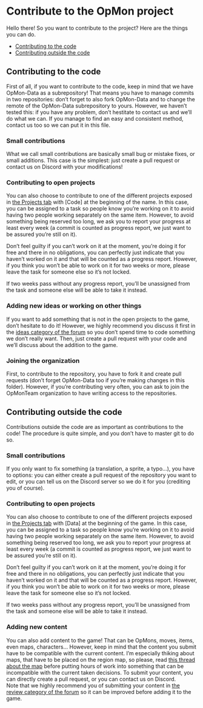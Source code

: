 # Contribute to the OpMon project

Hello there! So you want to contribute to the project? Here are the things you can do.
* [Contributing to the code](https://github.com/OpMonTeam/OpMon/blob/master/CONTRIBUTING.md#contributing-to-the-code)
* [Contributing outside the code](https://github.com/OpMonTeam/OpMon/blob/master/CONTRIBUTING.md#contributing-outside-the-code)

## Contributing to the code
First of all, if you want to contribute to the code, keep in mind that we have OpMon-Data as a subrepository!
That means you have to manage commits in two repositories: don’t forget to also fork OpMon-Data and to change the remote
of the OpMon-Data subrepository to yours. However, we haven’t tested this: if you have any problem, don’t hestitate to contact
us and we’ll do what we can. If you manage to find an easy and consistent method, contact us too so we can put it in this file.

### Small contributions
What we call small contributions are basically small bug or mistake fixes, or small additions.
This case is the simplest: just create a pull request or contact us on Discord with your modifications!

### Contributing to open projects
You can also choose to contribute to one of the different projects exposed in [the Projects tab](https://github.com/OpMonTeam/OpMon/projects?type=beta) with
[Code] at the beginning of the name.
In this case, you can be assigned to a task so people know you’re working on it to avoid having two people working separately on the same item. However, to
avoid something being reserved too long, we ask you to report your progress at least every week (a commit is counted as progress report, we just want to
be assured you’re still on it).  

Don’t feel guilty if you can’t work on it at the moment, you’re doing it for free and there in no obligations, you can perfectly just indicate that
you haven’t worked on it and that will be counted as a progress report. However, if you think you won’t be able to work on it for two weeks or more,
please leave the task for someone else so it’s not locked.  

If two weeks pass without any progress report, you’ll be unassigned from the task and someone else will be able to take it instead.  

### Adding new ideas or working on other things
If you want to add something that is not in the open projects to the game, don’t hesitate to do it! However, we highly recommend you discuss it
first in the [ideas category of the forum](https://github.com/OpMonTeam/OpMon/discussions/categories/ideas) so you don’t spend time to code something
we don’t really want. Then, just create a pull request with your code and we’ll discuss about the addition to the game.

### Joining the organization
First, to contribute to the repository, you have to fork it and create pull requests (don’t forget OpMon-Data too if you’re making changes in this folder).
However, if you’re contributing very often, you can ask to join the OpMonTeam organization to have writing access to the repositories.

## Contributing outside the code
Contributions outside the code are as important as contributions to the code! The procedure is quite simple, and you don’t have to master git to do so.

### Small contributions
If you only want to fix something (a translation, a sprite, a typo…), you have to options: you can either create a pull request of the repository you want to
edit, or you can tell us on the Discord server so we do it for you (crediting you of course).

### Contributing to open projects
You can also choose to contribute to one of the different projects exposed in [the Projects tab](https://github.com/OpMonTeam/OpMon/projects?type=beta) with
[Data] at the beginning of the game.
In this case, you can be assigned to a task so people know you’re working on it to avoid having two people working separately on the same item. However, to
avoid something being reserved too long, we ask you to report your progress at least every week (a commit is counted as progress report, we just want to
be assured you’re still on it).  

Don’t feel guilty if you can’t work on it at the moment, you’re doing it for free and there in no obligations, you can perfectly just indicate that
you haven’t worked on it and that will be counted as a progress report. However, if you think you won’t be able to work on it for two weeks or more,
please leave the task for someone else so it’s not locked.  

If two weeks pass without any progress report, you’ll be unassigned from the task and someone else will be able to take it instead.  

### Adding new content
You can also add content to the game! That can be OpMons, moves, items, even maps, characters… However, keep in mind that the content you submit have to
be compatible with the current content. I’m especially thiking about maps, that have to be placed on the region map, so please,
read [this thread about the map](https://github.com/OpMonTeam/OpMon/discussions/13) before putting hours of work into something that can be incompatible
with the current taken decisions.
To submit your content, you can directly create a pull request, or you can contact us on Discord.  
Note that we highly recommend you of submitting your content in
[the review category of the forum](https://github.com/OpMonTeam/OpMon/discussions/categories/review-criticism) so it can be improved before adding
it to the game.
